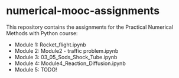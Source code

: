 numerical-mooc-assignments
==========================

This repository contains the assignments for the Practical Numerical Methods with Python course:

* Module 1: Rocket_flight.ipynb
* Module 2: Module2 - traffic problem.ipynb
* Module 3: 03_05_Sods_Shock_Tube.ipynb
* Module 4: Module4_Reaction_Diffusion.ipynb
* Module 5: TODO!

